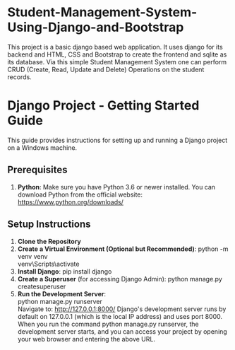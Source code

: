 # Student-Management-System-Using-Django-and-Bootstrap
This project is a basic django based web application. It uses django for its backend and HTML, CSS and Bootstrap to create the frontend and sqlite as its database. Via this simple Student Management System one can perform CRUD (Create, Read, Update and Delete) Operations on the student records. 
# Django Project - Getting Started Guide

This guide provides instructions for setting up and running a Django project on a Windows machine.
## Prerequisites
1. **Python**: Make sure you have Python 3.6 or newer installed. You can download Python from the official website: https://www.python.org/downloads/
## Setup Instructions
1. **Clone the Repository**
2. **Create a Virtual Environment (Optional but Recommended)**:
python -m venv venv   
venv\Scripts\activate
3. **Install Django**:
pip install django
4. **Create a Superuser** (for accessing Django Admin):
python manage.py createsuperuser
5. **Run the Development Server**:  
python manage.py runserver  
Navigate to: http://127.0.0.1:8000/
Django's development server runs by default on 127.0.0.1 (which is the local IP address) and uses port 8000. When you run the command python manage.py runserver, the development server starts, and you can access your project by opening your web browser and entering the above URL.

